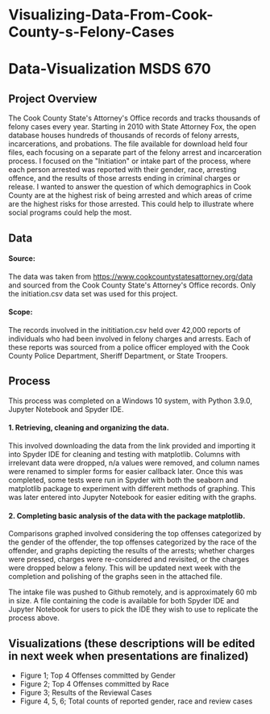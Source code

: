 # Visualizing-Data-From-Cook-County-s-Felony-Cases
# Data-Visualization MSDS 670
## Project Overview
The Cook County State's Attorney's Office records and tracks thousands of felony cases every year. Starting in 2010 with State Attorney Fox, the open database houses hundreds of thousands of records of felony arrests, incarcerations, and probations. The file available for download held four files, each focusing on a separate part of the felony arrest and incarceration process. I focused on the "Initiation" or intake part of the process, where each person arrested was reported with their gender, race, arresting offence, and the results of those arrests ending in criminal charges or release. I wanted to answer the question of which demographics in Cook County are at the highest risk of being arrested and which areas of crime are the highest risks for those arrested. This could help to illustrate where social programs could help the most. 

## Data
#### Source: 
The data was taken from https://www.cookcountystatesattorney.org/data and sourced from the Cook County State's Attorney's Office records. Only the initiation.csv data set was used for this project. 
#### Scope: 
 The records involved in the inititiation.csv held over 42,000 reports of individuals who had been involved in felony charges and arrests. Each of these reports was sourced from a police officer employed with the Cook County Police Department, Sheriff Department, or State Troopers. 
## Process
This process was completed on a Windows 10 system, with  Python 3.9.0, Jupyter Notebook and Spyder IDE. 
#### 1.	Retrieving, cleaning and organizing the data. 
This involved downloading the data from the link provided and importing it into Spyder IDE for cleaning and testing with matplotlib. Columns with irrelevant data were dropped, n/a values were removed, and column names were renamed to simpler forms for easier callback later. Once this was completed, some tests were run in Spyder with both the seaborn and matplotlib package to experiment with different methods of graphing. This was later entered into Jupyter Notebook for easier editing with the graphs. 

#### 2.	Completing basic analysis of the data with the package matplotlib.
Comparisons graphed involved considering the top offenses categorized by the gender of the offender, the top offenses categorized by the race of the offender, and graphs depicting the results of the arrests; whether charges were pressed, charges were re-considered and revisited, or the charges were dropped below a felony. This will be updated next week with the completion and polishing of the graphs seen in the attached file.

The intake file was pushed to Github remotely, and is approximately 60 mb in size. A file containing the code is available for  both Spyder IDE and Jupyter Notebook for users to pick the IDE they wish to use to replicate the process above. 

## Visualizations (these descriptions will be edited in next week when presentations are finalized)
- Figure 1; Top 4 Offenses committed by Gender
- Figure 2; Top 4 Offenses committed by Race
- Figure 3; Results of the Reviewal Cases
- Figure 4, 5, 6; Total counts of reported gender, race and review cases 





